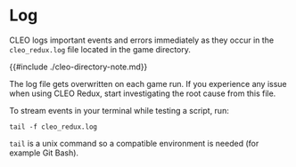# Log

CLEO logs important events and errors immediately as they occur in the `cleo_redux.log` file located in the game directory.

{{#include ./cleo-directory-note.md}}

The log file gets overwritten on each game run. If you experience any issue when using CLEO Redux, start investigating the root cause from this file.

To stream events in your terminal while testing a script, run:

```
tail -f cleo_redux.log
```

`tail` is a unix command so a compatible environment is needed (for example Git Bash).